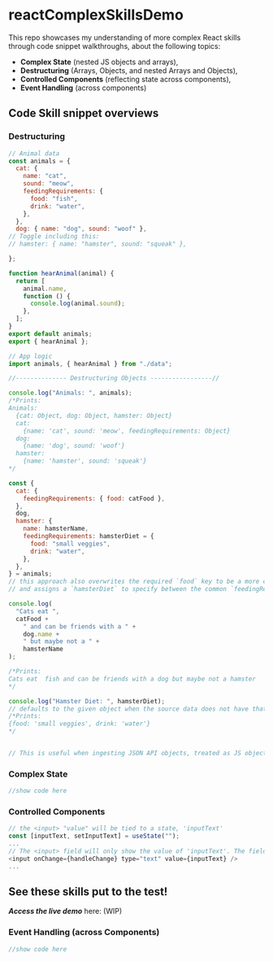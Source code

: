 # reactComplexSkillsDemo
This repo showcases my understanding of more complex React skills through code snippet walkthroughs, about the following topics:
- **Complex State** (nested JS objects and arrays),
- **Destructuring** (Arrays, Objects, and nested Arrays and Objects),
- **Controlled Components** (reflecting state across components),
- **Event Handling** (across components)

## Code Skill snippet overviews

### Destructuring
```js
// Animal data
const animals = {
  cat: {
    name: "cat",
    sound: "meow",
    feedingRequirements: {
      food: "fish",
      drink: "water",
    },
  },
  dog: { name: "dog", sound: "woof" },
// Toggle including this:
// hamster: { name: "hamster", sound: "squeak" },

};

function hearAnimal(animal) {
  return [
    animal.name,
    function () {
      console.log(animal.sound);
    },
  ];
}
export default animals;
export { hearAnimal };

```

```js
// App logic
import animals, { hearAnimal } from "./data";

//-------------- Destructuring Objects -----------------//

console.log("Animals: ", animals);
/*Prints:
Animals:  
  {cat: Object, dog: Object, hamster: Object}
  cat: 
    {name: 'cat', sound: 'meow', feedingRequirements: Object}
  dog: 
    {name: 'dog', sound: 'woof'}
  hamster: 
    {name: 'hamster', sound: 'squeak'}
*/

const {
  cat: {
    feedingRequirements: { food: catFood },
  },
  dog,
  hamster: {
    name: hamsterName,
    feedingRequirements: hamsterDiet = {
      food: "small veggies",
      drink: "water",
    },
  },
} = animals;
// this approach also overwrites the required `food` key to be a more communicative name, `catFood`
// and assigns a `hamsterDiet` to specify between the common `feedingRequirements` keys

console.log(
  "Cats eat ",
  catFood +
    " and can be friends with a " +
    dog.name +
    " but maybe not a " +
    hamsterName
);

/*Prints:
Cats eat  fish and can be friends with a dog but maybe not a hamster
*/

console.log("Hamster Diet: ", hamsterDiet);
// defaults to the given object when the source data does not have that key, such as in this case
/*Prints:
{food: 'small veggies', drink: 'water'}
*/


// This is useful when ingesting JSON API objects, treated as JS objects. This approach shows how I store only the values I am interested in: `cat > feedingRequirements > food`, and then the entire `dog` object. Similar use cases are used when only needing to access particular fields of JSON API inputs, and not worrying about excess metadata. 
```

### Complex State
```js
//show code here
```

### Controlled Components
```js
// the <input> "value" will be tied to a state, 'inputText'
const [inputText, setInputText] = useState("");
...
// The <input> field will only show the value of 'inputText'. The field will properly update to show the string being typed, thanks to the inclusion of "value={inputText} />"
<input onChange={handleChange} type="text" value={inputText} />
...

```
## See these skills put to the test!
 ***Access the live demo*** here: (WIP)


### Event Handling (across Components)
```js
//show code here
```
